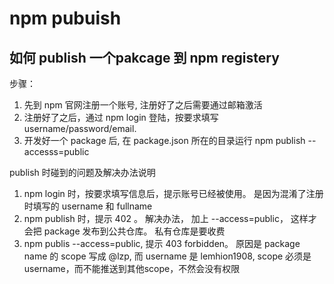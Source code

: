 # npm pubuish

## 如何 publish 一个pakcage 到 npm registery

步骤：

1. 先到 npm 官网注册一个账号, 注册好了之后需要通过邮箱激活
1. 注册好了之后，通过 npm login 登陆，按要求填写 username/password/email. 
1. 开发好一个 package 后, 在 package.json 所在的目录运行 npm publish --accesss=public

publish 时碰到的问题及解决办法说明

1. npm login 时，按要求填写信息后，提示账号已经被使用。 是因为混淆了注册时填写的 username 和 fullname
1. npm publish 时，提示 402 。 解决办法， 加上 --access=public， 这样才会把 package 发布到公共仓库。 私有仓库是要收费
1. npm publis --access=public, 提示 403 forbidden。 原因是 package name 的 scope 写成 @lzp, 而 username 是 lemhion1908, scope 必须是 username，而不能推送到其他scope，不然会没有权限